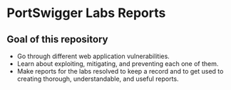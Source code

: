 # PortSwigger Labs Reports

## Goal of this repository

* Go through different web application vulnerabilities.
* Learn about exploiting, mitigating, and preventing each one of them.
* Make reports for the labs resolved to keep a record and to get used to creating thorough, understandable, and useful reports.
